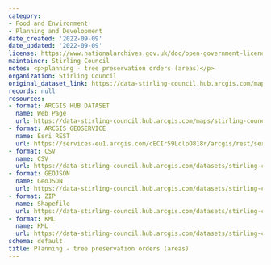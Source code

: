 ```yaml
---
category:
- Food and Environment
- Planning and Development
date_created: '2022-09-09'
date_updated: '2022-09-09'
license: https://www.nationalarchives.gov.uk/doc/open-government-licence/version/3/
maintainer: Stirling Council
notes: <p>planning - tree preservation orders (areas)</p>
organization: Stirling Council
original_dataset_link: https://data-stirling-council.hub.arcgis.com/maps/stirling-council::planning-tree-preservation-orders-areas
records: null
resources:
- format: ARCGIS HUB DATASET
  name: Web Page
  url: https://data-stirling-council.hub.arcgis.com/maps/stirling-council::planning-tree-preservation-orders-areas
- format: ARCGIS GEOSERVICE
  name: Esri REST
  url: https://services-eu1.arcgis.com/cECIr59LclpO818r/arcgis/rest/services/tpo/FeatureServer/0
- format: CSV
  name: CSV
  url: https://data-stirling-council.hub.arcgis.com/datasets/stirling-council::planning-tree-preservation-orders-areas.csv?outSR=%7B%22latestWkid%22%3A27700%2C%22wkid%22%3A27700%7D
- format: GEOJSON
  name: GeoJSON
  url: https://data-stirling-council.hub.arcgis.com/datasets/stirling-council::planning-tree-preservation-orders-areas.geojson?outSR=%7B%22latestWkid%22%3A27700%2C%22wkid%22%3A27700%7D
- format: ZIP
  name: Shapefile
  url: https://data-stirling-council.hub.arcgis.com/datasets/stirling-council::planning-tree-preservation-orders-areas.zip?outSR=%7B%22latestWkid%22%3A27700%2C%22wkid%22%3A27700%7D
- format: KML
  name: KML
  url: https://data-stirling-council.hub.arcgis.com/datasets/stirling-council::planning-tree-preservation-orders-areas.kml?outSR=%7B%22latestWkid%22%3A27700%2C%22wkid%22%3A27700%7D
schema: default
title: Planning - tree preservation orders (areas)
---
```

